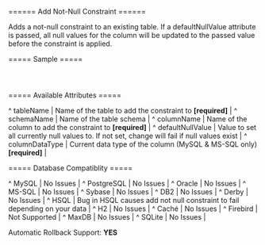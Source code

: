 ====== Add Not-Null Constraint ======

Adds a not-null constraint to an existing table. If a defaultNullValue attribute is passed, all null values for the column will be updated to the passed value before the constraint is applied.

===== Sample =====

<code xml>
<addNotNullConstraint
        tableName="employee"
        columnName="employer_id"
        defaultNullValue="1" />
</code>

===== Available Attributes =====

^ tableName  | Name of the table to add the constraint to **[required]**  | 
^ schemaName  | Name of the table schema  | 
^ columnName  | Name of the column to add the constraint to **[required]**  | 
^ defaultNullValue  | Value to set all currently null values to. If not set, change will fail if null values exist  | 
^ columnDataType  | Current data type of the column (MySQL & MS-SQL only) **[required]** | 


===== Database Compatiblity =====

^ MySQL  | No Issues  | 
^ PostgreSQL  | No Issues  | 
^ Oracle  | No Issues  | 
^ MS-SQL  | No Issues  | 
^ Sybase  | No Issues  | 
^ DB2  | No Issues  | 
^ Derby  | No Issues  | 
^ HSQL  | Bug in HSQL causes add not null constraint to fail depending on your data  | 
^ H2  | No Issues  | 
^ Caché  | No Issues  | 
^ Firebird  | Not Supported  | 
^ MaxDB  | No Issues  | 
^ SQLite  | No Issues  |

Automatic Rollback Support: **YES**